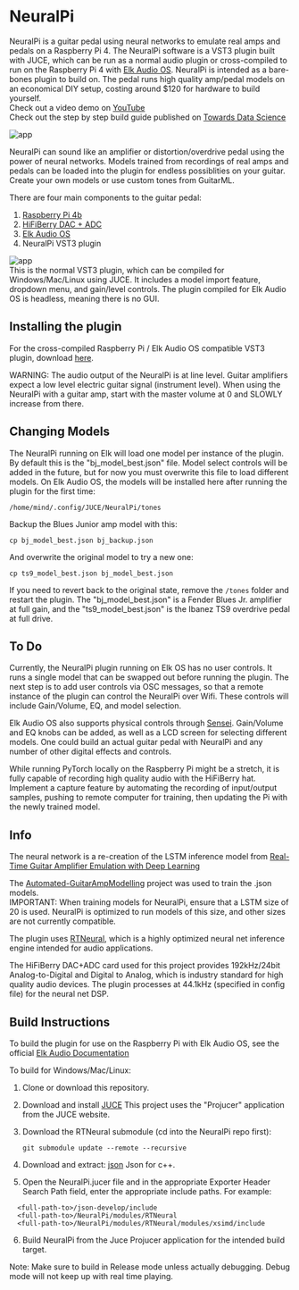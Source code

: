 # NeuralPi

NeuralPi is a guitar pedal using neural networks to emulate real amps and pedals on a Raspberry Pi 4. The NeuralPi software is a VST3 plugin built with JUCE, which can be run as a normal audio plugin or cross-compiled to run on the Raspberry Pi 4 with [Elk Audio OS](https://elk.audio/). NeuralPi is intended as a bare-bones plugin to build on. The pedal runs high quality amp/pedal models on an economical DIY setup, costing around $120 for hardware to build yourself. <br>
Check out a video demo on [YouTube](https://www.youtube.com/watch?v=_3zFD6h6Wrc)<br>
Check out the step by step build guide published on [Towards Data Science](https://towardsdatascience.com/neural-networks-for-real-time-audio-raspberry-pi-guitar-pedal-bded4b6b7f31)

![app](https://github.com/GuitarML/NeuralPi/blob/main/resources/rpi_pic.jpg)

NeuralPi can sound like an amplifier or distortion/overdrive pedal using the power of neural networks. Models trained from recordings of real amps and pedals can be loaded into the plugin for endless possiblities on your guitar. Create your own models or use custom tones from GuitarML.

There are four main components to the guitar pedal:

1. [Raspberry Pi 4b](https://www.raspberrypi.org/products/raspberry-pi-4-model-b/)
2. [HiFiBerry DAC + ADC](https://www.hifiberry.com/shop/boards/hifiberry-dac-adc/)
3. [Elk Audio OS](https://elk.audio/)
4. NeuralPi VST3 plugin

![app](https://github.com/GuitarML/NeuralPi/blob/main/resources/neuralpi_pic.jpg)
<br>This is the normal VST3 plugin, which can be compiled for Windows/Mac/Linux using JUCE. It includes a model import feature, dropdown menu, and gain/level controls. The plugin compiled for Elk Audio OS is headless, meaning there is no GUI.

## Installing the plugin

For the cross-compiled Raspberry Pi / Elk Audio OS compatible VST3 plugin, download [here](https://github.com/GuitarML/NeuralPi/releases/tag/v1.0).

WARNING: The audio output of the NeuralPi is at line level. Guitar amplifiers expect a low level electric guitar signal (instrument level). When using the NeuralPi with a guitar amp, start with the master volume at 0 and SLOWLY increase from there. 

## Changing Models

The NeuralPi running on Elk will load one model per instance of the plugin. By default this is the "bj_model_best.json" file. Model select controls will be added in the future, but for now you must overwrite this file to load different models. On Elk Audio OS, the models will be installed here after running the plugin for the first time:

```/home/mind/.config/JUCE/NeuralPi/tones```

Backup the Blues Junior amp model with this:

```cp bj_model_best.json bj_backup.json```

And overwrite the original model to try a new one:

```cp ts9_model_best.json bj_model_best.json```

If you need to revert back to the original state, remove the ```/tones``` folder and restart the plugin. The "bj_model_best.json" is a Fender Blues Jr. amplifier at full gain, and the "ts9_model_best.json" is the Ibanez TS9 overdrive pedal at full drive.

## To Do

Currently, the NeuralPi plugin running on Elk OS has no user controls. It runs a single model that can be swapped out before running the plugin. The next step is to add user controls via OSC messages, so that a remote instance of the plugin can control the NeuralPi over Wifi. These controls will include Gain/Volume, EQ, and model selection. 

Elk Audio OS also supports physical controls through [Sensei](https://github.com/elk-audio/sensei). Gain/Volume and EQ knobs can be added, as well as a LCD screen for selecting different models. One could build an actual guitar pedal with NeuralPi and any number of other digital effects and controls.

While running PyTorch locally on the Raspberry Pi might be a stretch, it is fully capable of recording high quality audio with the HiFiBerry hat. Implement a capture feature by automating the recording of input/output samples, pushing to remote computer for training, then updating the Pi with the newly trained model.

## Info
The neural network is a re-creation of the LSTM inference model from [Real-Time Guitar Amplifier Emulation with Deep Learning](https://www.mdpi.com/2076-3417/10/3/766/htm)

The [Automated-GuitarAmpModelling](https://github.com/Alec-Wright/Automated-GuitarAmpModelling) project was used to train the .json models.<br>
IMPORTANT: When training models for NeuralPi, ensure that a LSTM size of 20 is used. NeuralPi is optimized to run models of this size, and other sizes are not currently compatible.

The plugin uses [RTNeural](https://github.com/jatinchowdhury18/RTNeural), which is a highly optimized neural net inference engine intended for audio applications. 

The HiFiBerry DAC+ADC card used for this project provides 192kHz/24bit Analog-to-Digital and Digital to Analog, which is industry standard for high quality audio devices. The plugin processes at 44.1kHz (specified in config file) for the neural net DSP. 

## Build Instructions

To build the plugin for use on the Raspberry Pi with Elk Audio OS, see the official [Elk Audio Documentation](https://elk-audio.github.io/elk-docs/html/documents/building_plugins_for_elk.html#vst-plugins-using-juce)

To build for Windows/Mac/Linux:

1. Clone or download this repository.
2. Download and install [JUCE](https://juce.com/) This project uses the "Projucer" application from the JUCE website. 
3. Download the RTNeural submodule (cd into the NeuralPi repo first):
   
   ```git submodule update --remote --recursive```
   
4. Download and extract: [json](https://github.com/nlohmann/json) Json for c++.
5. Open the NeuralPi.jucer file and in the appropriate Exporter Header Search Path field, enter the appropriate include paths.
   For example:

```
  <full-path-to>/json-develop/include
  <full-path-to>/NeuralPi/modules/RTNeural
  <full-path-to>/NeuralPi/modules/RTNeural/modules/xsimd/include
```
6. Build NeuralPi from the Juce Projucer application for the intended build target. 

Note: Make sure to build in Release mode unless actually debugging. Debug mode will not keep up with real time playing.
